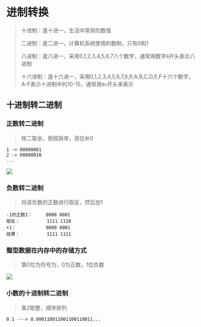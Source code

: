 # 进制转换



>十进制：逢十进一，生活中常用的数值
>
>二进制：逢二进一，计算机系统使用的数制，只有0和1
>
>八进制：逢八进一，采用0,1,2,3,4,5,6,7八个数字，通常用数字`0`开头表示八进制
>
>十六进制：逢十六进一，采用0,1,2,3,4,5,6,7,8,9,A,B,C,D,E,F十六个数字，A-F表示十进制中的10-15，通常用`0x`开头来表示



## 十进制转二进制

### 正数转二进制

> 除二取余，倒叙排序，高位补0

```
1 -> 00000001
2 -> 00000010
...
```

![](http://file.wangsijie.top/share/computer-basic-1.png)



### 负数转二进制

> 将该负数的正数进行取反，然后加1

```
-1的正数1：     0000 0001
取反：          1111 1110
+1：           0000 0001
结果：          1111 1111
```



### 整型数据在内存中的存储方式

> 第0位为符号为，0为正数，1位负数

![](http://file.wangsijie.top/share/computer-basic-2.png)

### 小数的十进制转二进制

> 乘2取整，顺序排列

```
0.1 ---> 0.000110011001100110011...
```

